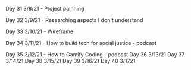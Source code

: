 Day 31
3/8/21 - Project palnning

Day 32
3/9/21 - Researching aspects I don't understand

Day 33
3/10/21 - Wireframe

Day 34
3/11/21 - How to build tech for social justice - podcast

Day 35
3/12/21 - How to Gamify Coding - podcast
Day 36
3/13/21
Day 37
3/14/21
Day 38
3/15/21
Day 39
3/16/21
Day 40
3/1721
